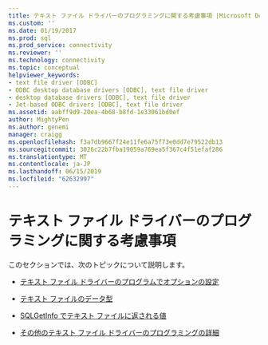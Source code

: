 ```yaml
---
title: テキスト ファイル ドライバーのプログラミングに関する考慮事項 |Microsoft Docs
ms.custom: ''
ms.date: 01/19/2017
ms.prod: sql
ms.prod_service: connectivity
ms.reviewer: ''
ms.technology: connectivity
ms.topic: conceptual
helpviewer_keywords:
- text file driver [ODBC]
- ODBC desktop database drivers [ODBC], text file driver
- desktop database drivers [ODBC], text file driver
- Jet-based ODBC drivers [ODBC], text file driver
ms.assetid: aabff9d9-20ea-4b68-b8fd-1e33061bd0ef
author: MightyPen
ms.author: genemi
manager: craigg
ms.openlocfilehash: f3a7db9667f24e11fe6a75f73e0dd7e79522db13
ms.sourcegitcommit: 3026c22b7fba19059a769ea5f367c4f51efaf286
ms.translationtype: MT
ms.contentlocale: ja-JP
ms.lasthandoff: 06/15/2019
ms.locfileid: "62632997"
---
```

# <a name="text-file-driver-programming-considerations"></a>テキスト ファイル ドライバーのプログラミングに関する考慮事項
このセクションでは、次のトピックについて説明します。  
  
-   [テキスト ファイル ドライバーのプログラムでオプションの設定](../../odbc/microsoft/setting-options-programmatically-for-the-text-file-driver.md)  
  
-   [テキスト ファイルのデータ型](../../odbc/microsoft/text-file-data-types.md)  
  
-   [SQLGetInfo でテキスト ファイルに返される値](../../odbc/microsoft/sqlgetinfo-returned-values-for-text-files.md)  
  
-   [その他のテキスト ファイル ドライバーのプログラミングの詳細](../../odbc/microsoft/other-text-file-driver-programming-details.md)
